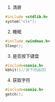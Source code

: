 1. 清屏

```C
#include <stdlib.h> 
system("cls");
```

2. 睡眠

```c
#include <windows.h>
Sleep();
```

3. 是否按下键盘

```c
#include<conio.h>
kbhit()//按下则返回1
```

4. 获取字符

```c
#include<conio.h>
getch();
```

